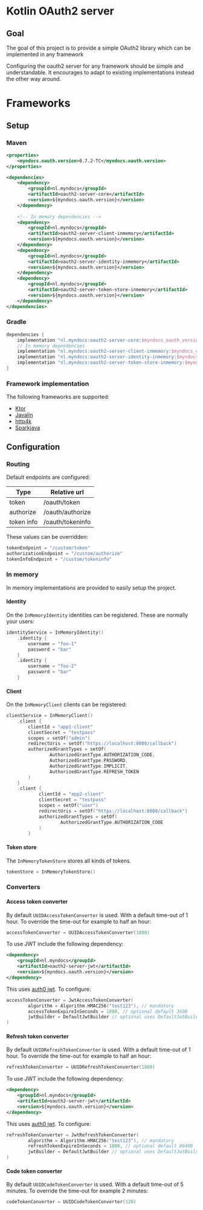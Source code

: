 # Kotlin OAuth2 server 
## Goal
The goal of this project is to provide a simple OAuth2 library which can be implemented in any framework

Configuring the oauth2 server for any framework should be simple and understandable.
It encourages to adapt to existing implementations instead the other way around.

# Frameworks
## Setup

### Maven

```xml
<properties>
    <myndocs.oauth.version>0.7.2-TC</myndocs.oauth.version>
</properties>

<dependencies>
    <dependency>
        <groupId>nl.myndocs</groupId>
        <artifactId>oauth2-server-core</artifactId>
        <version>${myndocs.oauth.version}</version>
    </dependency>
    
    <!-- In memory dependencies -->
    <dependency>
        <groupId>nl.myndocs</groupId>
        <artifactId>oauth2-server-client-inmemory</artifactId>
        <version>${myndocs.oauth.version}</version>
    </dependency>
    <dependency>
        <groupId>nl.myndocs</groupId>
        <artifactId>oauth2-server-identity-inmemory</artifactId>
        <version>${myndocs.oauth.version}</version>
    </dependency>
    <dependency>
        <groupId>nl.myndocs</groupId>
        <artifactId>oauth2-server-token-store-inmemory</artifactId>
        <version>${myndocs.oauth.version}</version>
    </dependency>
</dependencies>
```

### Gradle
```groovy
dependencies {
    implementation "nl.myndocs:oauth2-server-core:$myndocs_oauth_version"
    // In memory dependencies
    implementation "nl.myndocs:oauth2-server-client-inmemory:$myndocs_oauth_version"
    implementation "nl.myndocs:oauth2-server-identity-inmemory:$myndocs_oauth_version"
    implementation "nl.myndocs:oauth2-server-token-store-inmemory:$myndocs_oauth_version"
}
```


### Framework implementation
The following frameworks are supported:
- [Ktor](docs/ktor.md)
- [Javalin](docs/javalin.md)
- [http4k](docs/http4k.md)
- [Sparkjava](docs/sparkjava.md)

## Configuration
### Routing
Default endpoints are configured:

| Type | Relative url |
| ----- | ------------- |
| token | /oauth/token |
| authorize | /oauth/authorize |
| token info | /oauth/tokeninfo |

These values can be overridden:
```kotlin
tokenEndpoint = "/custom/token"
authorizationEndpoint = "/custom/authorize"
tokenInfoEndpoint = "/custom/tokeninfo"
```

### In memory 
In memory implementations are provided to easily setup the project.

#### Identity
On the `InMemoryIdentity` identities can be registered. These are normally your users:
```kotlin
identityService = InMemoryIdentity()
    .identity {
        username = "foo-1"
        password = "bar"
    }
    .identity {
        username = "foo-2"
        password = "bar"
    }
```

#### Client
On the `InMemoryClient` clients can be registered:
```kotlin
clientService = InMemoryClient()
    .client {
        clientId = "app1-client"
        clientSecret = "testpass"
        scopes = setOf("admin")
        redirectUris = setOf("https://localhost:8080/callback")
        authorizedGrantTypes = setOf(
                AuthorizedGrantType.AUTHORIZATION_CODE,
                AuthorizedGrantType.PASSWORD,
                AuthorizedGrantType.IMPLICIT,
                AuthorizedGrantType.REFRESH_TOKEN
        )
    }
    .client {
            clientId = "app2-client"
            clientSecret = "testpass"
            scopes = setOf("user")
            redirectUris = setOf("https://localhost:8080/callback")
            authorizedGrantTypes = setOf(
                    AuthorizedGrantType.AUTHORIZATION_CODE
            )
        }
```

#### Token store
The `InMemoryTokenStore` stores all kinds of tokens.
```kotlin
tokenStore = InMemoryTokenStore()
```

### Converters

#### Access token converter
By default `UUIDAccessTokenConverter` is used. With a default time-out of 1 hour. To override the time-out for example to half an hour:
```kotlin
accessTokenConverter = UUIDAccessTokenConverter(1800)
```

To use JWT include the following dependency:
```xml
<dependency>
    <groupId>nl.myndocs</groupId>
    <artifactId>oauth2-server-jwt</artifactId>
    <version>${myndocs.oauth.version}</version>
</dependency>
```
This uses [auth0 jwt](https://github.com/auth0/java-jwt). To configure:
```kotlin
accessTokenConverter = JwtAccessTokenConverter(
        algorithm = Algorithm.HMAC256("test123"), // mandatory
        accessTokenExpireInSeconds = 1800, // optional default 3600
        jwtBuilder = DefaultJwtBuilder // optional uses DefaultJwtBuilder by default
)
```

#### Refresh token converter
By default `UUIDRefreshTokenConverter` is used. With a default time-out of 1 hour. To override the time-out for example to half an hour:
```kotlin
refreshTokenConverter = UUIDRefreshTokenConverter(1800)
```

To use JWT include the following dependency:
```xml
<dependency>
    <groupId>nl.myndocs</groupId>
    <artifactId>oauth2-server-jwt</artifactId>
    <version>${myndocs.oauth.version}</version>
</dependency>
```
This uses [auth0 jwt](https://github.com/auth0/java-jwt). To configure:
```kotlin
refreshTokenConverter = JwtRefreshTokenConverter(
        algorithm = Algorithm.HMAC256("test123"), // mandatory
        refreshTokenExpireInSeconds = 1800, // optional default 86400
        jwtBuilder = DefaultJwtBuilder // optional uses DefaultJwtBuilder by default
)
```
#### Code token converter
By default `UUIDCodeTokenConverter` is used. With a default time-out of 5 minutes. To override the time-out for example 2 minutes:
```kotlin
codeTokenConverter = UUIDCodeTokenConverter(120)
```
